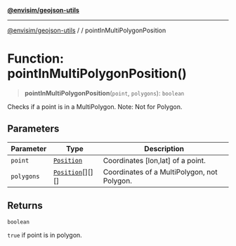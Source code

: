 [**@envisim/geojson-utils**](../../README.md)

---

[@envisim/geojson-utils]() / [](../../README.md) / pointInMultiPolygonPosition

# Function: pointInMultiPolygonPosition()

> **pointInMultiPolygonPosition**(`point`, `polygons`): `boolean`

Checks if a point is in a MultiPolygon.
Note: Not for Polygon.

## Parameters

| Parameter  | Type                                                       | Description                                 |
| ---------- | ---------------------------------------------------------- | ------------------------------------------- |
| `point`    | [`Position`](../../geojson/type-aliases/Position.md)       | Coordinates [lon,lat] of a point.           |
| `polygons` | [`Position`](../../geojson/type-aliases/Position.md)[][][] | Coordinates of a MultiPolygon, not Polygon. |

## Returns

`boolean`

`true` if point is in polygon.
